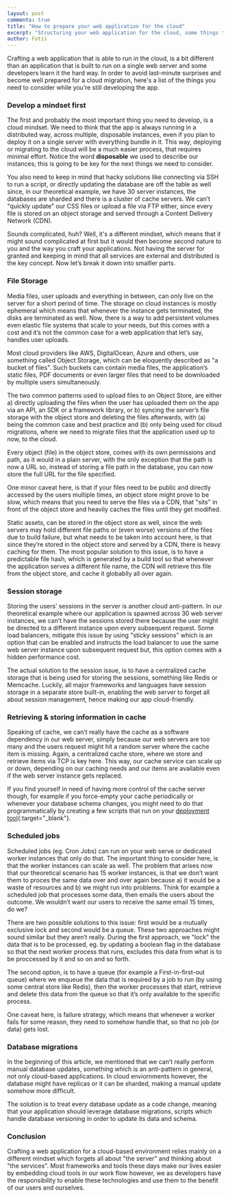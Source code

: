 ```yaml
---
layout: post
comments: true
title: "How to prepare your web application for the cloud"
excerpt: "Structuring your web application for the cloud, some things to consider when starting out"
author: Fotis
---
```


Crafting a web application that is able to run in the cloud, is a bit different than an application
that is built to run on a single web server and some developers learn it the hard way. In order to
avoid last-minute surprises and become well prepared for a cloud migration, here's a list of the things
you need to consider while you’re still developing the app.

### Develop a mindset first
The first and probably the most important thing you need to develop, is a cloud mindset. We need to
think that the app is always running in a distributed way, across multiple, disposable instances,
even if you plan to deploy it on a single server with everything bundle in it. This way,
deploying or migrating to the cloud will be a much easier process, that requires minimal effort. 
Notice the word **disposable** we used to describe our instances; this is going to be key for the 
next things we need to consider. 

You also need to keep in mind that hacky solutions like connecting via SSH to run a script, or directly
updating the database are off the table as well since, in our theoretical example, we have 30 server
instances, the databases are sharded and there is a cluster of cache servers. We can’t "quickly update"
our CSS files or upload a file via FTP either, since every file is stored on an object storage and
served through a Content Delivery Network (CDN).

Sounds complicated, huh? Well, it's a different mindset, which means that it might sound complicated 
at first but it would then become second nature to you and the way you craft your applications. Not
having the server for granted and keeping in mind that all services are external and distributed is
the key concept. Now let’s break it down into smalller parts.

### File Storage
Media files, user uploads and everything in between, can only live on the server for a short period of time.
The storage on cloud instances is mostly ephemeral which means that whenever the instance gets terminated,
the disks are terminated as well. Now, there is a way to add persistent volumes even elastic file systems
that scale to your needs, but this comes with a cost and it’s not the common case for a web application
that let’s say, handles user uploads.

Most cloud providers like AWS, DigitalOcean, Azure and others, use something called Object Storage,
which can be eloquently described as "a bucket of files". Such buckets can contain media files,
the application’s static files, PDF documents or even larger files that need to be downloaded by
multiple users simultaneously.

The two common patterns used to upload files to an Object Store, are either a) directly uploading the files
when the user has uploaded them on the app via an API, an SDK or a framework library, or b) syncing the
server’s file storage with the object store and deleting the files afterwards, with (a) being the common case 
and best practice and (b) only being used for cloud migrations, where we need to migrate files that the application
used up to now, to the cloud.

Every object (file) in the object store, comes with its own permissions and path, as it would in a plain
server, with the only exception that the path is now a URL so, instead of storing a file path in the database,
you can now store the full URL for the file specified.

One minor caveat here, is that if your files need to be public and directly accessed by the users multiple times,
an object store might prove to be slow, which means that you need to serve the files via a CDN, that "sits"
in front of the object store and heavily caches the files until they get modified.

Static assets, can be stored in the object store as well, since the web servers may hold different file paths
or (even worse) versions of the files due to build failure, but what needs to be taken into account here,
is that since they’re stored in the object store and served by a CDN, there is heavy caching for them. The most
popular solution to this issue, is to have a predictable file hash, which is generated by a build tool
so that whenever the application serves a different file name, the CDN will retrieve this file from the object store,
and cache it globablly all over again.

### Session storage
Storing the users’ sessions in the server is another cloud anti-pattern. In our theoretical example
where our application is spawned across 30 web server instances, we can’t have the sessions stored
there because the user might be directed to a different instance upon every subsequent request. Some
load balancers, mitigate this issue by using "sticky sessions" which is an option that can be enabled
and instructs the load balancer to use the same web server instance upon subsequent request but,
this option comes with a hidden performance cost.

The actual solution to the session issue, is to have a centralized cache storage that is being used
for storing the sessions, something like Redis or Memcache. Luckily, all major frameworks and languages
have session storage in a separate store built-in, enabling the web server to forget all about session
management, hence making our app cloud-friendly.

### Retrieving & storing information in cache
Speaking of cache, we can’t really have the cache as a software dependency in our web server, simply
because our web servers are too many and the users request might hit a random server where the cache
item is missing. Again, a centralized cache store, where we store and retrieve items via TCP is key
here. This way, our cache service can scale up or down, depending on our caching needs and our items
are available even if the web server instance gets replaced.

If you find yourself in need of having more control of the cache server though, for example if you
force-empty your cache periodically or whenever your database schema changes, you might need to do
that programmatically by creating a few scripts that run on your [deployment tool](https://stackmate.io){:target="_blank"}.

### Scheduled jobs
Scheduled jobs (eg. Cron Jobs) can run on your web serve or dedicated worker instances that only do that.
The important thing to consider here, is that the worker instances can scale as well. The problem that arises
now that our theoretical scenario has 15 worker instances, is that we don’t want them to proces the same data over and over again
because a) it would be a waste of resources and b) we might run into problems. Think for example a scheduled
job that processes some data, then emails the users about the outcome. We wouldn’t want our users to
receive the same email 15 times, do we?

There are two possible solutions to this issue: first would be a mutually exclusive lock and second would be a
queue. These two approaches might sound similar but they aren’t really. During the first approach,
we "lock" the data that is to be processed, eg. by updating a boolean flag in the database so that the
next worker process that runs, excludes this data from what is to be proccessed by it and so on and so forth.

The second option, is to have a queue (for example a First-in-first-out queue) where we enqueue the data
that is required by a job to run (by using some central store like Redis), then the worker processes that
start, retrieve and delete this data from the queue so that it’s only available to the specific process.

One caveat here, is failure strategy, which means that whenever a worker fails for some reason, they 
need to somehow handle that, so that no job (or data) gets lost.

### Database migrations
In the beginning of this article, we mentioned that we can’t really perform manual database updates,
something which is an anti-pattern in general, not only cloud-based applications. In cloud enviornments
however, the database might have replicas or it can be sharded, making a manual update somehow more
difficult.

The solution is to treat every database update as a code change, meaning that your application should
leverage database migrations, scripts which handle database versioning in order to update its data and schema.

### Conclusion
Crafting a web application for a cloud-based environment relies mainly on a different mindset which
forgets all about "the server" and thinking about "the services". Most frameworks and tools these days
make our lives easier by embedding cloud tools in our work flow however, we as developers have the 
responsibility to enable these technologies and use them to the benefit of our users and ourselves.
